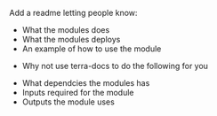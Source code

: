 Add a readme letting people know:

- What the modules does
- What the modules deploys
- An example of how to use the module

* Why not use terra-docs to do the following for you
- What dependcies the modules has
- Inputs required for the module
- Outputs the module uses
